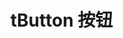 
<script setup>
   import buttonDemo from '../components/buttonDemo.vue';
</script>




# tButton 按钮

<buttonDemo></buttonDemo>

